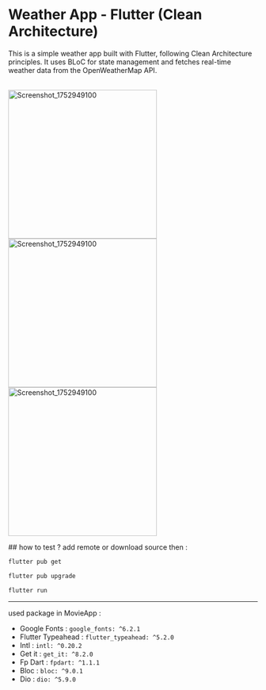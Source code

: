 # Weather App - Flutter (Clean Architecture)

This is a simple weather app built with Flutter, following Clean Architecture principles. It uses BLoC for state management and fetches real-time weather data from the OpenWeatherMap API.
<br>
<br>
<p align="left">
<img width="300"  alt="Screenshot_1752949100" src="Screenshot_1761038024" src="https://github.com/user-attachments/assets/22a3be88-ba00-43a3-94e4-7ff38d83f18b" />
<img width="300"  alt="Screenshot_1752949100" src="Screenshot_1761038024" src="https://github.com/user-attachments/assets/f4433da1-934a-4d8a-a625-cfdac6f6efea" />
<img width="300"  alt="Screenshot_1752949100" src="Screenshot_1761038024" src="https://github.com/user-attachments/assets/b049bb2d-074e-4004-bc83-71c589d00716" />
</p>
## how to test ?
add remote or download source then :

```bash
flutter pub get
```
```bash
flutter pub upgrade
```
```bash
flutter run
```

<hr>

used package in MovieApp :

*  Google Fonts :  `google_fonts: ^6.2.1`
*  Flutter Typeahead : `flutter_typeahead: ^5.2.0`
*  Intl : `intl: ^0.20.2`
*  Get it : `get_it: ^8.2.0`
*  Fp Dart : `fpdart: ^1.1.1`
*  Bloc : `bloc: ^9.0.1`
*  Dio : `dio: ^5.9.0`



